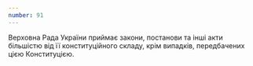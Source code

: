 ```yaml
---
number: 91
---
```


Верховна Рада України приймає закони, постанови та інші акти більшістю від її конституційного складу, крім випадків,
передбачених цією Конституцією.

